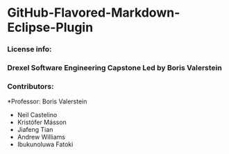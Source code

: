 # GitHub-Flavored-Markdown-Eclipse-Plugin

### License info:

### Drexel Software Engineering Capstone Led by Boris Valerstein

### Contributors:
*Professor: Boris Valerstein
* Neil Castelino
* Kristófer Másson
* Jiafeng Tian
* Andrew Williams
* Ibukunoluwa Fatoki


